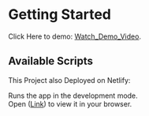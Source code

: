 # Getting Started
 Click Here to demo: [Watch_Demo_Video](https://youtu.be/ISWGDr7dr4Y).

## Available Scripts
This Project also Deployed on Netlify: 

Runs the app in the development mode.\
Open ([Link](https://moviejoys.netlify.app/)) to view it in your browser.
